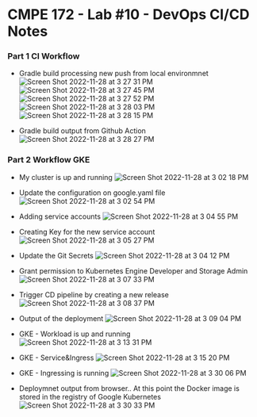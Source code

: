 # CMPE 172 - Lab #10 - DevOps CI/CD Notes

### Part 1 CI Workflow
- Gradle build processing new push from local environmnet 
![Screen Shot 2022-11-28 at 3 27 31 PM](https://user-images.githubusercontent.com/48584294/204402119-8b054cbf-3f51-4101-9284-5ebc32cd9537.png)
![Screen Shot 2022-11-28 at 3 27 45 PM](https://user-images.githubusercontent.com/48584294/204402144-9985ad5c-5d0d-4f9d-b9cd-49aa889cdcf8.png)
![Screen Shot 2022-11-28 at 3 27 52 PM](https://user-images.githubusercontent.com/48584294/204402163-788360be-ecf2-4eb4-9482-0c2cf5aa58c0.png)
![Screen Shot 2022-11-28 at 3 28 03 PM](https://user-images.githubusercontent.com/48584294/204402177-132342bd-f97b-4fac-83ad-302fe79bc54a.png)
![Screen Shot 2022-11-28 at 3 28 15 PM](https://user-images.githubusercontent.com/48584294/204402206-333d7cfc-a5c0-46ac-bd3c-4599193cdb41.png)

- Gradle build output from Github Action
![Screen Shot 2022-11-28 at 3 28 27 PM](https://user-images.githubusercontent.com/48584294/204402228-348a10b3-344b-4237-abda-e8a7056f3ac0.png)


### Part 2 Workflow GKE
- My cluster is up and running 
![Screen Shot 2022-11-28 at 3 02 18 PM](https://user-images.githubusercontent.com/48584294/204399014-7d16c9a7-62a0-4440-90bc-994b9a926c2e.png)

- Update the configuration on google.yaml file
![Screen Shot 2022-11-28 at 3 02 54 PM](https://user-images.githubusercontent.com/48584294/204399089-528b9773-8b9f-49ad-8c34-31af2c1356bf.png)

- Adding service accounts
![Screen Shot 2022-11-28 at 3 04 55 PM](https://user-images.githubusercontent.com/48584294/204399349-f15cd5fb-476f-4a63-96c3-f297b8a00a04.png)

- Creating Key for the new service account
![Screen Shot 2022-11-28 at 3 05 27 PM](https://user-images.githubusercontent.com/48584294/204399402-b157ed5d-72b0-4ceb-8343-d0f0f4bc0410.png)

- Update the Git Secrets
![Screen Shot 2022-11-28 at 3 04 12 PM](https://user-images.githubusercontent.com/48584294/204399258-1c01fb62-5ee9-45fe-b319-a3f859be57ae.png)

- Grant permission to Kubernetes Engine Developer and Storage Admin
![Screen Shot 2022-11-28 at 3 07 33 PM](https://user-images.githubusercontent.com/48584294/204399627-563cd7c2-0f75-4e06-a309-97af0b7c3b56.png)

- Trigger CD pipeline by creating a new release
![Screen Shot 2022-11-28 at 3 08 37 PM](https://user-images.githubusercontent.com/48584294/204399764-79a139be-d219-4890-8c65-fffad3da8024.png)

- Output of the deployment
![Screen Shot 2022-11-28 at 3 09 04 PM](https://user-images.githubusercontent.com/48584294/204399826-24a1e76d-8ee6-4abd-9535-f17c16ac029a.png)

- GKE - Workload is up and running
![Screen Shot 2022-11-28 at 3 13 31 PM](https://user-images.githubusercontent.com/48584294/204400375-17dc54f5-16bd-453e-9410-47565669f1d1.png)

- GKE - Service&Ingress
![Screen Shot 2022-11-28 at 3 15 20 PM](https://user-images.githubusercontent.com/48584294/204400584-5295bb70-ba9a-4930-a845-7b9405cb4a0c.png)

- GKE - Ingressing is running 
![Screen Shot 2022-11-28 at 3 30 06 PM](https://user-images.githubusercontent.com/48584294/204402426-7ad7a83b-7942-4e55-ba51-39d105568921.png)

- Deploymnet output from browser.. At this point the Docker image is stored in the registry of Google Kubernetes
![Screen Shot 2022-11-28 at 3 30 33 PM](https://user-images.githubusercontent.com/48584294/204402475-6ae84d1f-b53a-41c0-8dde-a11c6a3a20e8.png)





















